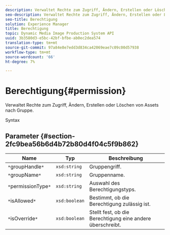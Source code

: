 ```yaml
---
description: Verwaltet Rechte zum Zugriff, Ändern, Erstellen oder Löschen von Assets nach Gruppe.
seo-description: Verwaltet Rechte zum Zugriff, Ändern, Erstellen oder Löschen von Assets nach Gruppe.
seo-title: Berechtigung
solution: Experience Manager
title: Berechtigung
topic: Dynamic Media Image Production System API
uuid: 3b3580d3-e5bc-42bf-bfbe-ab0ec2dea574
translation-type: tm+mt
source-git-commit: 97a84e8e7edd3d834ca42069eae7c09c00d57938
workflow-type: tm+mt
source-wordcount: '66'
ht-degree: 7%

---
```



# Berechtigung{#permission}

Verwaltet Rechte zum Zugriff, Ändern, Erstellen oder Löschen von Assets nach Gruppe.

Syntax

## Parameter {#section-2fc9bea56b6d4b72b80d4f04c5f9b862}

| Name | Typ | Beschreibung |
|---|---|---|
| `*`groupHandle`*` | `xsd:string` | Gruppengriff. |
| `*`groupName`*` | `xsd:string` | Gruppenname. |
| `*`permissionType`*` | `xsd:string` | Auswahl des Berechtigungstyps. |
| `*`isAllowed`*` | `xsd:boolean` | Bestimmt, ob die Berechtigung zulässig ist. |
| `*`isOverride`*` | `xsd:boolean` | Stellt fest, ob die Berechtigung eine andere überschreibt. |

